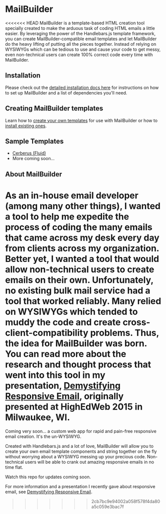 # MailBuilder

<<<<<<< HEAD
MailBuilder is a template-based HTML creation tool specially created to make the arduous task of coding HTML emails a little easier. By leveraging the power of the Handlebars.js template framework, you can create MailBuilder-compatible email templates and let MailBuilder do the heavy lifting of putting all the pieces together. Instead of relying on WYSIWYGs which can be tedious to use and cause your code to get messy, even non-technical users can create 100% correct code every time with MailBuilder.

## Installation
Please check out the [detailed installation docs here](https://github.com/peteranglea/MailBuilder/wiki/Installation-Requirements-and-Instructions) for instructions on how to set up MailBuilder and a list of dependencies you'll need.

## Creating MailBuilder templates
Learn how to [create your own templates](https://github.com/peteranglea/MailBuilder/wiki/Templates) for use with MailBuilder or how to [install existing ones](https://github.com/peteranglea/MailBuilder/wiki/Templates#2-downloading-templates).

## Sample Templates
* [Cerberus (Fluid)](https://github.com/peteranglea/mailbuilder-cerberus-fluid)
* More coming soon...

## About MailBuilder
As an in-house email developer (among many other things), I wanted a tool to help me expedite the process of coding the many emails that came across my desk every day from clients across my organization. Better yet, I wanted a tool that would allow non-technical users to create emails on their own. Unfortunately, no existing bulk mail service had a tool that worked reliably. Many relied on WYSIWYGs which tended to muddy the code and create cross-client-compatibility problems. Thus, the idea for MailBuilder was born. You can read more about the research and thought process that went into this tool in my presentation, [Demystifying Responsive Email](http://www.peteranglea.com/presentations/demystifying-responsive-email/), originally presented at HighEdWeb 2015 in Milwaukee, WI.
=======
Coming very soon... a custom web app for rapid and pain-free responsive email creation. It's the un-WYSIWYG.

Created with Handlebars.js and a lot of love, MailBuilder will allow you to create your own email template components and string together on the fly without worrying about a WYSIWYG messing up your precious code. Non-technical users will be able to crank out amazing responsive emails in no time flat.

Watch this repo for updates coming soon.

For more information and a presentation I recently gave about responsive email, see [Demystifying Responsive Email](http://www.peteranglea.com/presentations/demystifying-responsive-email/).
>>>>>>> 2cb7bc9e94002a058f578f4da80a5c059e3bac7f
